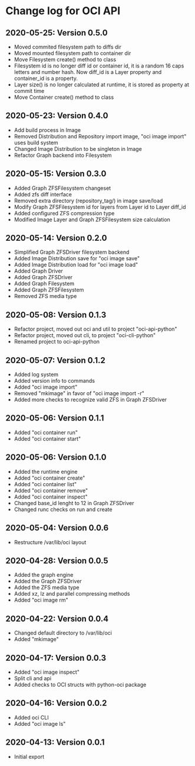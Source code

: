 # Change log for OCI API

## 2020-05-25: Version 0.5.0

- Moved commited filesystem path to diffs dir
- Moved mounted filesystem path to container dir
- Move Filesystem create() method to class
- Filesystem id is no longer diff id or container id, it is a random 16 caps letters and 
    number hash. Now diff_id is a Layer property and container_id is a property. 
- Layer size() is no longer calculated at runtime, it is stored as property at commit time
- Move Container create() method to class


## 2020-05-23: Version 0.4.0

- Add build process in Image
- Removed Distribution and Repository import image, "oci image import" uses build system
- Changed Image Distribution to be singleton in Image 
- Refactor Graph backend into Filesystem

## 2020-05-15: Version 0.3.0

- Added Graph ZFSFilesystem changeset
- Added zfs diff interface
- Removed extra directory (repository_tag/) in image save/load
- Modify Graph ZFSFilesystem id for layers from Layer id to Layer diff_id
- Added configured ZFS compression type
- Modified Image Layer and Graph ZFSFilesystem size calculation

## 2020-05-14: Version 0.2.0

- Simplified Graph ZFSDriver filesystem backend
- Added Image Distribution save for "oci image save"
- Added Image Distribution load for "oci image load"
- Added Graph Driver
- Added Graph ZFSDriver
- Added Graph Filesystem
- Added Graph ZFSFilesystem 
- Removed ZFS media type


## 2020-05-08: Version 0.1.3

- Refactor project, moved out oci and util to project "oci-api-python"
- Refactor project, moved out cli, to project "oci-cli-python"
- Renamed project to oci-api-python


## 2020-05-07: Version 0.1.2

- Added log system
- Added version info to commands
- Added "oci image import"
- Removed "mkimage" in favor of "oci image import -r"
- Added more checks to recognize valid ZFS in Graph ZFSDriver


## 2020-05-06: Version 0.1.1

- Added "oci container run"
- Added "oci container start"


## 2020-05-06: Version 0.1.0

- Added the runtime engine
- Added "oci container create"
- Added "oci container list"
- Added "oci container remove"
- Added "oci container inspect"
- Changed base_id lenght to 12 in Graph ZFSDriver
- Changed runc checks on run and create 


## 2020-05-04: Version 0.0.6

- Restructure /var/lib/oci layout


## 2020-04-28: Version 0.0.5

- Added the graph engine
- Added the Graph ZFSDriver
- Added the ZFS media type
- Added xz, lz and parallel compressing methods
- Added "oci image rm"


## 2020-04-22: Version 0.0.4

- Changed default directory to /var/lib/oci
- Added "mkimage"


## 2020-04-17: Version 0.0.3

- Added "oci image inspect"
- Split cli and api
- Added checks to OCI structs with python-oci package


## 2020-04-16: Version 0.0.2

- Added oci CLI
- Added "oci image ls"


## 2020-04-13: Version 0.0.1

- Initial export

